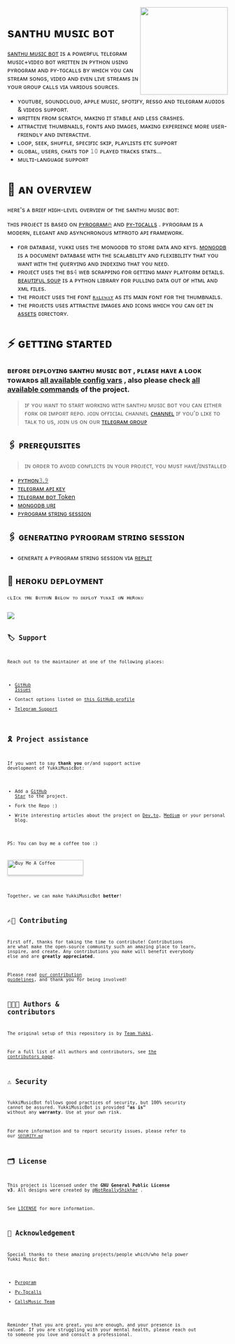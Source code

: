   <img src="https://telegra.ph/file/52771fab9aa447154ecfd.jpg" align="right" width="200" height="200"/>

# sᴀɴᴛʜᴜ ᴍᴜsɪᴄ ʙᴏᴛ
 
[sᴀɴᴛʜᴜ ᴍᴜsɪᴄ ʙᴏᴛ](https://github.com/Podilisanthosh/YukkiMusicBot?organization=Podilisanthosh&organization=Podilisanthosh) ɪs ᴀ ᴘᴏᴡᴇʀғᴜʟ ᴛᴇʟᴇɢʀᴀᴍ ᴍᴜsɪᴄ+ᴠɪᴅᴇᴏ ʙᴏᴛ ᴡʀɪᴛᴛᴇɴ ɪɴ ᴘʏᴛʜᴏɴ ᴜsɪɴɢ ᴘʏʀᴏɢʀᴀᴍ ᴀɴᴅ ᴘʏ-ᴛɢᴄᴀʟʟs ʙʏ ᴡʜɪᴄʜ ʏᴏᴜ ᴄᴀɴ sᴛʀᴇᴀᴍ sᴏɴɢs, ᴠɪᴅᴇᴏ ᴀɴᴅ ᴇᴠᴇɴ ʟɪᴠᴇ sᴛʀᴇᴀᴍs ɪɴ ʏᴏᴜʀ ɢʀᴏᴜᴘ ᴄᴀʟʟs ᴠɪᴀ ᴠᴀʀɪᴏᴜs sᴏᴜʀᴄᴇs.

* ʏᴏᴜᴛᴜʙᴇ, sᴏᴜɴᴅᴄʟᴏᴜᴅ, ᴀᴘᴘʟᴇ ᴍᴜsɪᴄ, sᴘᴏᴛɪғʏ, ʀᴇssᴏ ᴀɴᴅ ᴛᴇʟᴇɢʀᴀᴍ ᴀᴜᴅɪᴏs & ᴠɪᴅᴇᴏs sᴜᴘᴘᴏʀᴛ.
* ᴡʀɪᴛᴛᴇɴ ғʀᴏᴍ sᴄʀᴀᴛᴄʜ, ᴍᴀᴋɪɴɢ ɪᴛ sᴛᴀʙʟᴇ ᴀɴᴅ ʟᴇss ᴄʀᴀsʜᴇs.
* ᴀᴛᴛʀᴀᴄᴛɪᴠᴇ ᴛʜᴜᴍʙɴᴀɪʟs, ғᴏɴᴛs ᴀɴᴅ ɪᴍᴀɢᴇs,  ᴍᴀᴋɪɴɢ ᴇxᴘᴇʀɪᴇɴᴄᴇ ᴍᴏʀᴇ ᴜsᴇʀ-ғʀɪᴇɴᴅʟʏ ᴀɴᴅ ɪɴᴛᴇʀᴀᴄᴛɪᴠᴇ.
* ʟᴏᴏᴘ, sᴇᴇᴋ, sʜᴜғғʟᴇ, sᴘᴇᴄɪғɪᴄ sᴋɪᴘ, ᴘʟᴀʏʟɪsᴛs ᴇᴛᴄ sᴜᴘᴘᴏʀᴛ
* ɢʟᴏʙᴀʟ, ᴜsᴇʀs, ᴄʜᴀᴛs ᴛᴏᴘ 𝟷𝟶 ᴘʟᴀʏᴇᴅ ᴛʀᴀᴄᴋs sᴛᴀᴛs... 
* ᴍᴜʟᴛɪ-ʟᴀɴɢᴜᴀɢᴇ sᴜᴘᴘᴏʀᴛ


# 🔗 ᴀɴ ᴏᴠᴇʀᴠɪᴇᴡ

ʜᴇʀᴇ's ᴀ ʙʀɪᴇғ ʜɪɢʜ-ʟᴇᴠᴇʟ ᴏᴠᴇʀᴠɪᴇᴡ ᴏғ ᴛʜᴇ sᴀɴᴛʜᴜ ᴍᴜsɪᴄ ʙᴏᴛ:

ᴛʜɪs ᴘʀᴏᴊᴇᴄᴛ ɪs ʙᴀsᴇᴅ ᴏɴ [ᴘʏʀᴏɢʀᴀᴍ🔥](https://github.com/pyrogram) ᴀɴᴅ [ᴘʏ-ᴛɢᴄᴀʟʟs](https://github.com/pytgcalls/pytgcalls) . ᴘʏʀᴏɢʀᴀᴍ ɪs ᴀ ᴍᴏᴅᴇʀɴ, ᴇʟᴇɢᴀɴᴛ ᴀɴᴅ ᴀsʏɴᴄʜʀᴏɴᴏᴜs ᴍᴛᴘʀᴏᴛᴏ ᴀᴘɪ ғʀᴀᴍᴇᴡᴏʀᴋ.

* ғᴏʀ ᴅᴀᴛᴀʙᴀsᴇ, ʏᴜᴋᴋɪ ᴜsᴇs ᴛʜᴇ ᴍᴏɴɢᴏᴅʙ ᴛᴏ sᴛᴏʀᴇ ᴅᴀᴛᴀ ᴀɴᴅ ᴋᴇʏs. [ᴍᴏɴɢᴏᴅʙ](ʜᴛᴛᴘs://ᴡᴡᴡ.ᴍᴏɴɢᴏᴅʙ.ᴄᴏᴍ/) ɪs ᴀ ᴅᴏᴄᴜᴍᴇɴᴛ ᴅᴀᴛᴀʙᴀsᴇ ᴡɪᴛʜ ᴛʜᴇ sᴄᴀʟᴀʙɪʟɪᴛʏ ᴀɴᴅ ғʟᴇxɪʙɪʟɪᴛʏ ᴛʜᴀᴛ ʏᴏᴜ ᴡᴀɴᴛ ᴡɪᴛʜ ᴛʜᴇ ǫᴜᴇʀʏɪɴɢ ᴀɴᴅ ɪɴᴅᴇxɪɴɢ ᴛʜᴀᴛ ʏᴏᴜ ɴᴇᴇᴅ.
* ᴘʀᴏᴊᴇᴄᴛ ᴜsᴇs ᴛʜᴇ ʙs𝟺 ᴡᴇʙ sᴄʀᴀᴘᴘɪɴɢ ғᴏʀ ɢᴇᴛᴛɪɴɢ ᴍᴀɴʏ ᴘʟᴀᴛғᴏʀᴍ ᴅᴇᴛᴀɪʟs. [ʙᴇᴀᴜᴛɪғᴜʟ sᴏᴜᴘ](ʜᴛᴛᴘs://ᴡᴡᴡ.ᴄʀᴜᴍᴍʏ.ᴄᴏᴍ/sᴏғᴛᴡᴀʀᴇ/ʙᴇᴀᴜᴛɪғᴜʟsᴏᴜᴘ/ʙs𝟺/ᴅᴏᴄ/) ɪs ᴀ ᴘʏᴛʜᴏɴ ʟɪʙʀᴀʀʏ ғᴏʀ ᴘᴜʟʟɪɴɢ ᴅᴀᴛᴀ ᴏᴜᴛ ᴏғ ʜᴛᴍʟ ᴀɴᴅ xᴍʟ ғɪʟᴇs.
* ᴛʜᴇ ᴘʀᴏᴊᴇᴄᴛ ᴜsᴇs ᴛʜᴇ ғᴏɴᴛ [`ʀᴀʟᴇᴡᴀʏ`](../ᴀssᴇᴛs/ғᴏɴᴛ𝟸.ᴛᴛғ) ᴀs ɪᴛs ᴍᴀɪɴ ғᴏɴᴛ ғᴏʀ ᴛʜᴇ ᴛʜᴜᴍʙɴᴀɪʟs.
* ᴛʜᴇ ᴘʀᴏᴊᴇᴄᴛs ᴜsᴇs ᴀᴛᴛʀᴀᴄᴛɪᴠᴇ ɪᴍᴀɢᴇs ᴀɴᴅ ɪᴄᴏɴs ᴡʜɪᴄʜ ʏᴏᴜ ᴄᴀɴ ɢᴇᴛ ɪɴ [ᴀssᴇᴛs](../ᴀssᴇᴛs/) ᴅɪʀᴇᴄᴛᴏʀʏ.


# ⚡️ ɢᴇᴛᴛɪɴɢ sᴛᴀʀᴛᴇᴅ

### ʙᴇғᴏʀᴇ ᴅᴇᴘʟᴏʏɪɴɢ sᴀɴᴛʜᴜ ᴍᴜsɪᴄ ʙᴏᴛ , ᴘʟᴇᴀsᴇ ʜᴀᴠᴇ ᴀ ʟᴏᴏᴋ ᴛᴏᴡᴀʀᴅs [all available config vars](../config/README.md) , also please check [all available commands](../strings/command.yml) of the project.

> ɪғ ʏᴏᴜ ᴡᴀɴᴛ ᴛᴏ sᴛᴀʀᴛ ᴡᴏʀᴋɪɴɢ ᴡɪᴛʜ sᴀɴᴛʜᴜ ᴍᴜsɪᴄ ʙᴏᴛ ʏᴏᴜ ᴄᴀɴ ᴇɪᴛʜᴇʀ ғᴏʀᴋ ᴏʀ ɪᴍᴘᴏʀᴛ ʀᴇᴘᴏ.
> ᴊᴏɪɴ ᴏғғɪᴄɪᴀʟ ᴄʜᴀɴɴᴇʟ [ᴄʜᴀɴɴᴇʟ](https://t.me/santhubotupadates) 
> ɪғ ʏᴏᴜ'ᴅ ʟɪᴋᴇ ᴛᴏ ᴛᴀʟᴋ ᴛᴏ ᴜs, ᴊᴏɪɴ ᴜs ᴏɴ ᴏᴜʀ [ᴛᴇʟᴇɢʀᴀᴍ ɢʀᴏᴜᴘ](https://t.me/santhuvc)


## 🖇 ᴘʀᴇʀᴇǫᴜɪsɪᴛᴇs

> ɪɴ ᴏʀᴅᴇʀ ᴛᴏ ᴀᴠᴏɪᴅ ᴄᴏɴғʟɪᴄᴛs ɪɴ ʏᴏᴜʀ ᴘʀᴏᴊᴇᴄᴛ, ʏᴏᴜ ᴍᴜsᴛ ʜᴀᴠᴇ/ɪɴsᴛᴀʟʟᴇᴅ

- [ᴘʏᴛʜᴏɴ𝟹.𝟿](https://www.python.org/downloads/release/python-390/)
- [ᴛᴇʟᴇɢʀᴀᴍ ᴀᴘɪ ᴋᴇʏ](https://docs.pyrogram.org/intro/setup#api-keys)
- [ᴛᴇʟᴇɢʀᴀᴍ ʙᴏᴛ Token](https://t.me/botfather)
- [ᴍᴏɴɢᴏᴅʙ ᴜʀɪ](https://account.mongodb.com/account)
- [ᴘʏʀᴏɢʀᴀᴍ sᴛʀɪɴɢ sᴇssɪᴏɴ](https://replit.com/@ErichDaniken/Generate-Telegram-String-Session)


## 🖇 ɢᴇɴᴇʀᴀᴛɪɴɢ ᴘʏʀᴏɢʀᴀᴍ sᴛʀɪɴɢ sᴇssɪᴏɴ

- ɢᴇɴᴇʀᴀᴛᴇ ᴀ ᴘʏʀᴏɢʀᴀᴍ sᴛʀɪɴɢ sᴇssɪᴏɴ ᴠɪᴀ [ʀᴇᴘʟɪᴛ](https://replit.com/@ErichDaniken/Generate-Telegram-String-Session) 

## 🚀 ʜᴇʀᴏᴋᴜ ᴅᴇᴘʟᴏʏᴍᴇɴᴛ

<code>ᴄʟɪᴄᴋ ᴛʜᴇ ʙᴜᴛᴛᴏɴ ʙᴇʟᴏᴡ ᴛᴏ ᴅᴇᴘʟᴏʏ ʏᴜᴋᴋɪ ᴏɴ ʜᴇʀᴏᴋᴜ<code>
    



<img src="https://telegra.ph/file/6b75b57da50ef1183fcdc.jpg" align="center">


## 🏷 Support

Reach out to the maintainer at one of the following places:

- [GitHub Issues](https://github.com/TeamYukki/yukkimusicbot/issues/new?assignees=&labels=question&template=SUPPORT_QUESTION.md&title=support%3A+)
- Contact options listed on [this GitHub profile](https://github.com/TeamYukki)
- [Telegram Support](https://t.me/YukkiSupport)

## 🎗 Project assistance

If you want to say **thank you** or/and support active development of YukkiMusicBot:

- Add a [GitHub Star](https://github.com/TeamYukki/YukkiMusicBot) to the project.
- Fork the Repo :) 
- Write interesting articles about the project on [Dev.to](https://dev.to/), [Medium](https://medium.com/) or your personal blog.

PS: You can buy me a coffee too :)
<p><a href="https://www.buymeacoffee.com/notreallysy" target="_blank"><img src="https://www.buymeacoffee.com/assets/img/custom_images/orange_img.png" alt="Buy Me A Coffee" style="height: 35px !important;width: 174px !important;box-shadow: 0px 3px 2px 0px rgba(190, 190, 190, 0.5) !important;-webkit-box-shadow: 0px 3px 2px 0px rgba(190, 190, 190, 0.5) !important;" ></a></p>

Together, we can make YukkiMusicBot **better**!

## ✍🏻 Contributing

First off, thanks for taking the time to contribute! Contributions are what make the open-source community such an amazing place to learn, inspire, and create. Any contributions you make will benefit everybody else and are **greatly appreciated**.

Please read [our contribution guidelines](CONTRIBUTING.md), and thank you for being involved!

## 👨🏻‍💻 Authors & contributors

The original setup of this repository is by [Team Yukki](https://github.com/TeamYukki).

For a full list of all authors and contributors, see [the contributors page](https://github.com/TeamYukki/YukkiMusicBot/contributors).

## ⚠️ Security

YukkiMusicBot follows good practices of security, but 100% security cannot be assured. YukkiMusicBot is provided **"as is"** without any **warranty**. Use at your own risk.

For more information and to report security issues, please refer to our [`SECURITY.md`](SECURITY.md)


## 🗂 License

This project is licensed under the **GNU General Public License v3**. All designs were created by [@NotReallyShikhar](https://github.com/NotReallyShikhar) .

See [LICENSE](../LICENSE) for more information.

## 📑 Acknowledgement

Special thanks to these amazing projects/people which/who help power Yukki Music Bot:

- [Pyrogram](https://github.com/pyrogram/pyrogram)
- [Py-Tgcalls](https://github.com/pytgcalls/pytgcalls)
- [CallsMusic Team](https://github.com/Callsmusic)

Reminder that you are great, you are enough, and your presence is valued. If you are struggling with your mental health, please reach out to someone you love and consult a professional.
